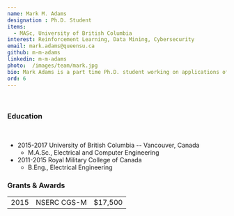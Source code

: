 ```yaml
---
name: Mark M. Adams
designation : Ph.D. Student
items:
  - MASc, University of British Columbia
interest: Reinforcement Learning, Data Mining, Cybersecurity
email: mark.adams@queensu.ca
github: m-m-adams
linkedin: m-m-adams
photo:  /images/team/mark.jpg
bio: Mark Adams is a part time Ph.D. student working on applications of reinforcement learning to cyber defence. Mark obtained his MASc from UBC in 2017 researching friendly jamming and secure wireless routing and since then has been working in defensive cyber operations for the Canadian Armed Forces. 
ord: 6
---
```

​
### Education
​
- 2015-2017 University of British Columbia -- Vancouver, Canada
  - M.A.Sc., Electrical and Computer Engineering
​
- 2011-2015 Royal Military College of Canada
  - B.Eng., Electrical Engineering
​
​
### Grants & Awards
|           |                                                                                                                             |          |
|-----------|-----------------------------------------------------------------------------------------------------------------------------|----------|
| 2015| NSERC CGS-M                                        | $17,500  |
